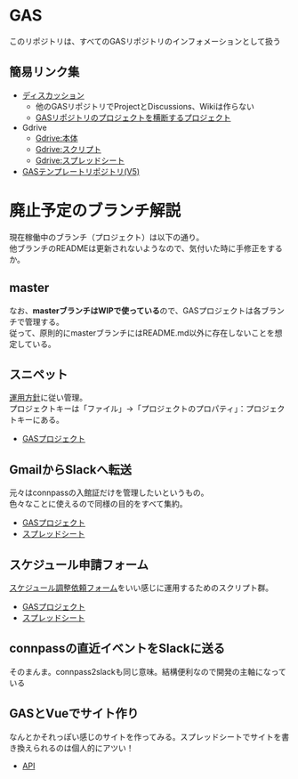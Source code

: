 # GAS
このリポジトリは、すべてのGASリポジトリのインフォメーションとして扱う

## 簡易リンク集
- [ディスカッション](https://github.com/shimajima-eiji/GAS/discussions)
  - 他のGASリポジトリでProjectとDiscussions、Wikiは作らない
  - [GASリポジトリのプロジェクトを横断するプロジェクト](https://github.com/users/shimajima-eiji/projects/12)
- Gdrive
  - [Gdrive:本体](https://drive.google.com/drive/my-drive)
  - [Gdrive:スクリプト](https://script.google.com/home)
  - [Gdrive:スプレッドシート](https://docs.google.com/spreadsheets)
- [GASテンプレートリポジトリ(V5)](https://github.com/shimajima-eiji/--GAS_v5_Template)

# 廃止予定のブランチ解説
現在稼働中のブランチ（プロジェクト）は以下の通り。<br>
他ブランチのREADMEは更新されないようなので、気付いた時に手修正をするか。

## master
なお、**masterブランチはWIPで使っている**ので、GASプロジェクトは各ブランチで管理する。<br>
従って、原則的にmasterブランチにはREADME.md以外に存在しないことを想定している。

## スニペット
[運用方針](https://github.com/shimajima-eiji/GAS/pull/2#issue-363450817)に従い管理。<br>
プロジェクトキーは「ファイル」→「プロジェクトのプロパティ」：プロジェクトキーにある。

- [GASプロジェクト](https://script.google.com/d/1kU5cAgcFYhG4CnycO5XZ9f_gXgujFNYN5X4sJasfsDFtOWFVkoXTt88I/edit)

## GmailからSlackへ転送
元々はconnpassの入館証だけを管理したいというもの。<br>
色々なことに使えるので同様の目的をすべて集約。

- [GASプロジェクト](https://script.google.com/d/1z0v3Qq8gSaFH6m_m5BVOpV_pcwr1UeDRnlZufB5POZ698HbjbIOSZkgQ/edit)
- [スプレッドシート](https://docs.google.com/spreadsheets/d/19DVVGjOCQ1RmODVj_AZVdxOysZIfzPm5fwuS12S1-hE/edit)

## スケジュール申請フォーム
[スケジュール調整依頼フォーム](https://shimajima-eiji.github.io/resume/archive/recruit)をいい感じに運用するためのスクリプト群。

- [GASプロジェクト](https://script.google.com/d/1I3P9iK1Upnl2aw2-ja1ZCZab7vo9bQqQ80j2JzOgVew10l4he5SASxGT/edit)
- [スプレッドシート](https://docs.google.com/spreadsheets/d/1CFDH_NVODe7xOcQFyjlPQZneITnZzk3k7ArSv6aPKGE/edit)

## connpassの直近イベントをSlackに送る
そのまんま。connpass2slackも同じ意味。結構便利なので開発の主軸になっている

## GASとVueでサイト作り
なんとかそれっぽい感じのサイトを作ってみる。スプレッドシートでサイトを書き換えられるのは個人的にアツい！

- [API](http://bit.ly/nomuraya)
